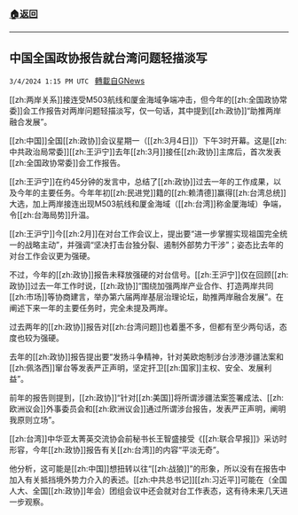 ###  [:house:返回](README.md)
---


## 中国全国政协报告就台湾问题轻描淡写
`3/4/2024 1:15 PM UTC ` [轉載自GNews](https://gnews.org/articles/2363813)

[[zh:两岸关系]]接连受M503航线和厦金海域争端冲击，但今年的[[zh:全国政协常委]]会工作报告对两岸问题轻描淡写，仅一句话，其中提到[[zh:政协]]“助推两岸融合发展”。

[[zh:中国]]全国[[zh:政协]]会议星期一（[[zh:3月4日]]）下午3时开幕。这是[[zh:中共政治局常委]][[zh:王沪宁]]去年[[zh:3月]]接任[[zh:政协]]主席后，首次发表[[zh:全国政协常委]]会工作报告。

[[zh:王沪宁]]在约45分钟的发言中，总结了[[zh:政协]]过去一年的工作成果，以及今年的主要任务。今年年初[[zh:民进党]]籍的[[zh:赖清德]]赢得[[zh:台湾总统]]大选，加上两岸接连出现M503航线和厦金海域（[[zh:台湾]]称金厦海域）争端，令[[zh:台海局势]]升温。

[[zh:王沪宁]]今[[zh:2月]]在对台工作会议上，提出要“进一步掌握实现祖国完全统一的战略主动”，并强调“坚决打击台独分裂、遏制外部势力干涉”；姿态比去年的对台工作会议更为强硬。

不过，今年的[[zh:政协]]报告未释放强硬的对台信号。[[zh:王沪宁]]仅在回顾[[zh:政协]]过去一年工作时说，[[zh:政协]]“围绕加强两岸产业合作、打造两岸共同[[zh:市场]]等协商建言，举办第六届两岸基层治理论坛，助推两岸融合发展”。在阐述下来一年的主要任务时，完全未提及两岸。

过去两年的[[zh:政协]]报告对[[zh:台湾问题]]也着墨不多，但都有至少两句话，态度也较为强硬。

去年的[[zh:政协]]报告提出要“发扬斗争精神，针对美欧炮制涉台涉港涉疆法案和[[zh:佩洛西]]窜台等发表严正声明，坚定扞卫[[zh:国家]]主权、安全、发展利益”。

前年的报告则提到，[[zh:政协]]“针对[[zh:美国]]将所谓涉疆法案签署成法、[[zh:欧洲议会]]外事委员会和[[zh:欧洲议会]]通过所谓涉台报告，发表严正声明，阐明我原则立场”。

[[zh:台湾]]中华亚太菁英交流协会前秘书长王智盛接受《[[zh:联合早报]]》采访时形容，今年[[zh:政协]]报告有关[[zh:台湾]]的内容“平淡无奇”。

他分析，这可能是[[zh:中国]]想扭转以往“[[zh:战狼]]”的形象，所以没有在报告中加入有关抵挡境外势力介入的表述。[[zh:中共总书记]][[zh:习近平]]可能在（全国人大、全国[[zh:政协]]年会）团组会议中还会就对台工作表态，这有待未来几天进一步观察。
